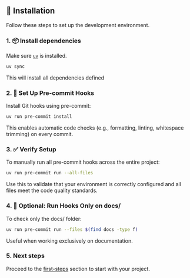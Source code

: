 ## 🚀 Installation

Follow these steps to set up the development environment.

### 1. 📦 Install dependencies

Make sure [`uv`](https://github.com/astral-sh/uv) is installed.

```bash
uv sync
```

This will install all dependencies defined

### 2. 🔧 Set Up Pre-commit Hooks

Install Git hooks using pre-commit:

```bash
uv run pre-commit install
```

This enables automatic code checks (e.g., formatting, linting, whitespace trimming) on every commit.

### 3. ✅ Verify Setup

To manually run all pre-commit hooks across the entire project:

```bash
uv run pre-commit run --all-files
```

Use this to validate that your environment is correctly configured and all files meet the code quality standards.

### 4. 🧪 Optional: Run Hooks Only on docs/
To check only the docs/ folder:

```bash
uv run pre-commit run --files $(find docs -type f)
```

Useful when working exclusively on documentation.

### 5. Next steps

   Proceed to the [first-steps](/getting-started/first-steps) section to start with your project.
